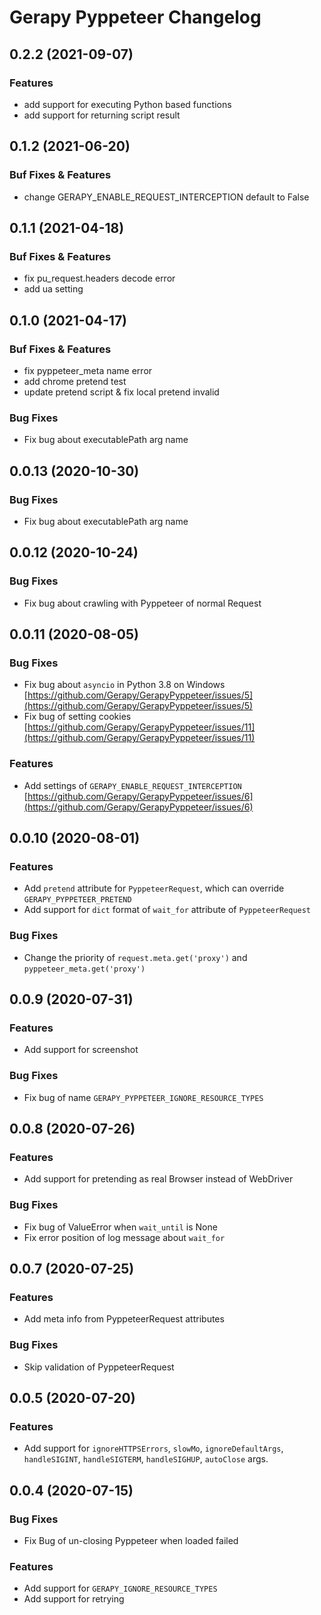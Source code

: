 # Gerapy Pyppeteer Changelog

## 0.2.2 (2021-09-07)

### Features

- add support for executing Python based functions
- add support for returning script result

## 0.1.2 (2021-06-20)

### Buf Fixes & Features

- change GERAPY_ENABLE_REQUEST_INTERCEPTION default to False

## 0.1.1 (2021-04-18)

### Buf Fixes & Features

- fix pu_request.headers decode error
- add ua setting

## 0.1.0 (2021-04-17)

### Buf Fixes & Features

- fix pyppeteer_meta name error
- add chrome pretend test
- update pretend script & fix local pretend invalid

### Bug Fixes

- Fix bug about executablePath arg name

## 0.0.13 (2020-10-30)

### Bug Fixes

- Fix bug about executablePath arg name

## 0.0.12 (2020-10-24)

### Bug Fixes

- Fix bug about crawling with Pyppeteer of normal Request

## 0.0.11 (2020-08-05)

### Bug Fixes

- Fix bug about `asyncio` in Python 3.8 on Windows [https://github.com/Gerapy/GerapyPyppeteer/issues/5](https://github.com/Gerapy/GerapyPyppeteer/issues/5)
- Fix bug of setting cookies [https://github.com/Gerapy/GerapyPyppeteer/issues/11](https://github.com/Gerapy/GerapyPyppeteer/issues/11)

### Features

- Add settings of `GERAPY_ENABLE_REQUEST_INTERCEPTION` [https://github.com/Gerapy/GerapyPyppeteer/issues/6](https://github.com/Gerapy/GerapyPyppeteer/issues/6)

## 0.0.10 (2020-08-01)

### Features

- Add `pretend` attribute for `PyppeteerRequest`, which can override `GERAPY_PYPPETEER_PRETEND`
- Add support for `dict` format of `wait_for` attribute of `PyppeteerRequest`

### Bug Fixes

- Change the priority of `request.meta.get('proxy')` and `pyppeteer_meta.get('proxy')`

## 0.0.9 (2020-07-31)

### Features

- Add support for screenshot

### Bug Fixes

- Fix bug of name `GERAPY_PYPPETEER_IGNORE_RESOURCE_TYPES`

## 0.0.8 (2020-07-26)

### Features

- Add support for pretending as real Browser instead of WebDriver

### Bug Fixes

- Fix bug of ValueError when `wait_until` is None
- Fix error position of log message about `wait_for`

## 0.0.7 (2020-07-25)

### Features

- Add meta info from PyppeteerRequest attributes

### Bug Fixes

- Skip validation of PyppeteerRequest

## 0.0.5 (2020-07-20)

### Features

- Add support for `ignoreHTTPSErrors`, `slowMo`, `ignoreDefaultArgs`,
  `handleSIGINT`, `handleSIGTERM`, `handleSIGHUP`, `autoClose` args.

## 0.0.4 (2020-07-15)

### Bug Fixes

- Fix Bug of un-closing Pyppeteer when loaded failed

### Features

- Add support for `GERAPY_IGNORE_RESOURCE_TYPES`
- Add support for retrying
